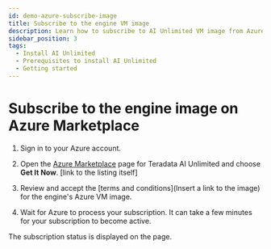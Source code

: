 ```yaml
---
id: demo-azure-subscribe-image
title: Subscribe to the engine VM image
description: Learn how to subscribe to AI Unlimited VM image from Azure marketplace.
sidebar_position: 3
tags:
  - Install AI Unlimited
  - Prerequisites to install AI Unlimited
  - Getting started
---
```

# Subscribe to the engine image on Azure Marketplace 

1. Sign in to your Azure account.

2. Open the [Azure Marketplace](https://azuremarketplace.microsoft.com) page for Teradata AI Unlimited and choose **Get It Now**. [link to the listing itself]

3. Review and accept the [terms and conditions](Insert a link to the image) for the engine's Azure VM image.

4. Wait for Azure to process your subscription. It can take a few minutes for your subscription to become active.
  
  The subscription status is displayed on the page.